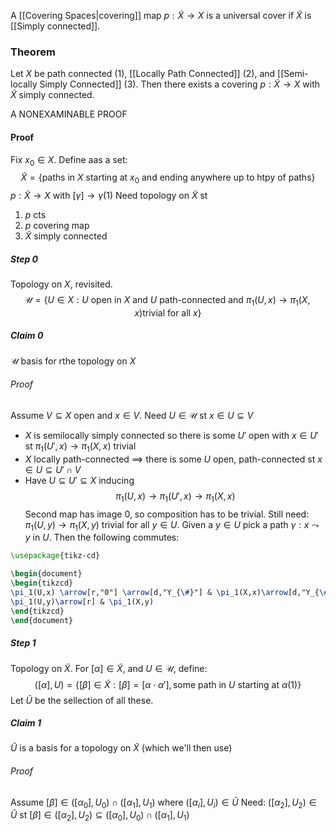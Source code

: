 A [[Covering Spaces|covering]] map $p:\tilde{X}\to X$ is a universal cover if $\tilde{X}$ is [[Simply connected]].


### Theorem
Let $X$ be path connected (1), [[Locally Path Connected]] (2), and [[Semi-locally Simply Connected]] (3). Then there exists a covering $p:\tilde{X}\to X$ with $\tilde{X}$ simply connected.

A NONEXAMINABLE PROOF
#### Proof
Fix $x_{0}\in X$.
Define aas a set:
$$
\tilde{X}=\{ \text{paths in } X \text{ starting at }x_{0} \text{ and ending anywhere up to htpy of paths} \}
$$
$p:\tilde{X}\to X$ with $[\gamma]\to \gamma(1)$
Need topology on $\tilde{X}$ st 
1. $p$ cts
2. $p$ covering map
3. $\tilde{X}$ simply connected
##### Step 0
Topology on $X$, revisited.
$$\mathcal{U}=\{ U\in X: U \text{ open in } X \text{ and } U \text{ path-connected and } \pi_{1}(U,x)\to \pi_{1}(X,x) \text{trivial for all }x\}$$

##### Claim 0
$\mathcal{U}$ basis for rthe topology on $X$
###### Proof
Assume $V\subseteq X$ open and $x\in V$. Need $U\in \mathcal{U}$ st $x\in U\subseteq V$
- $X$ is semilocally simply connected so there is some $U'$ open with $x\in U'$ st $\pi_{1}(U',x)\to \pi_{1}(X,x)$ trivial
- $X$ locally path-connected $\implies$ there is some $U$ open, path-connected st $x\in U\subseteq U'\cap V$
- Have $U\subseteq U'\subseteq X$ inducing 
$$
\pi_{1}(U,x)\to \pi_{1}(U',x)\to \pi_{1}(X,x)
$$
Second map has image 0, so composition has to be trivial.
Still need: $\pi_{1}(U,y)\to \pi_{1}(X,y)$ trivial for all $y\in U$.
Given a $y\in U$ pick a path $\gamma:x\leadsto y$ in $U$.
Then the following commutes:

```tikz
\usepackage{tikz-cd}

\begin{document}
\begin{tikzcd}
\pi_1(U,x) \arrow[r,"0"] \arrow[d,"Y_{\#}"] & \pi_1(X,x)\arrow[d,"Y_{\#}"]\\
\pi_1(U,y)\arrow[r] & \pi_1(X,y)
\end{tikzcd}
\end{document}
```

##### Step 1
Topology on $\tilde{X}$. For $[\alpha]\in \tilde{X}$, and $U\in \mathcal{U}$, define:
$$
([\alpha],U)=\{ [\beta]\in \tilde{X}:[\beta]=[\alpha \cdot \alpha'], \text{some path in }U\text{ starting at }\alpha(1) \}
$$
Let $\tilde{U}$ be the sellection of all these.
##### Claim 1
$\tilde{U}$ is a basis for a topology on $\tilde{X}$ (which we'll then use)
###### Proof
Assume $[\beta]\in([\alpha_{0}],U_{0})\cap([\alpha_{1}],U_{1})$ where $([\alpha_{i}],U_{i})\in \tilde{U}$
Need: $([\alpha_{2}],U_{2})\in \tilde{U}$ st $[\beta]\in([\alpha_{2}],U_{2})\subseteq([\alpha_{0}],U_{0})\cap([\alpha_{1}],U_{1})$
